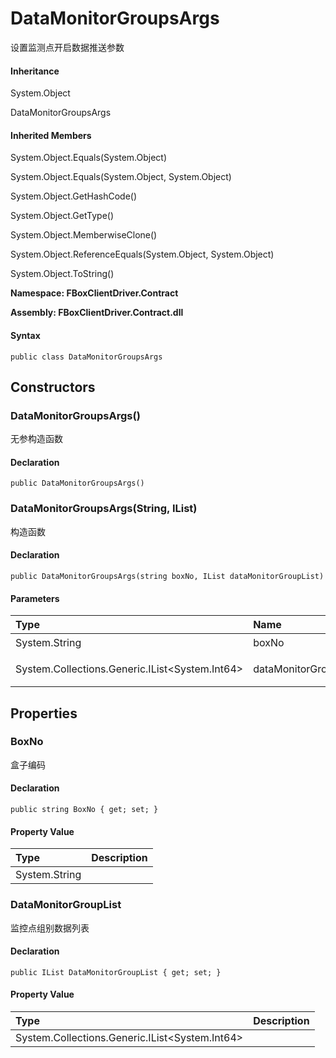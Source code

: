 # DataMonitorGroupsArgs

设置监测点开启数据推送参数

#### Inheritance

System.Object

DataMonitorGroupsArgs

#### Inherited Members

System.Object.Equals\(System.Object\)

System.Object.Equals\(System.Object, System.Object\)

System.Object.GetHashCode\(\)

System.Object.GetType\(\)

System.Object.MemberwiseClone\(\)

System.Object.ReferenceEquals\(System.Object, System.Object\)

System.Object.ToString\(\)

**Namespace: FBoxClientDriver.Contract**

**Assembly: FBoxClientDriver.Contract.dll**

#### Syntax <a id="FBoxClientDriver_Contract_DataMonitorGroupsArgs_syntax"></a>

```text
public class DataMonitorGroupsArgs
```

## Constructors <a id="constructors"></a>

### DataMonitorGroupsArgs\(\) <a id="FBoxClientDriver_Contract_DataMonitorGroupsArgs__ctor"></a>

无参构造函数

#### Declaration

```text
public DataMonitorGroupsArgs()
```

### DataMonitorGroupsArgs\(String, IList\) <a id="FBoxClientDriver_Contract_DataMonitorGroupsArgs__ctor_System_String_System_Collections_Generic_IList_System_Int64__"></a>

构造函数

#### Declaration

```text
public DataMonitorGroupsArgs(string boxNo, IList dataMonitorGroupList)
```

#### Parameters

| Type | Name | Description |
| :--- | :--- | :--- |
| System.String | boxNo | 盒子编码 |
| System.Collections.Generic.IList&lt;System.Int64&gt; | dataMonitorGroupList | 检测点组别列表 |

## Properties <a id="properties"></a>

### BoxNo <a id="FBoxClientDriver_Contract_DataMonitorGroupsArgs_BoxNo"></a>

盒子编码

#### Declaration

```text
public string BoxNo { get; set; }
```

#### Property Value

| Type | Description |
| :--- | :--- |
| System.String |  |

### DataMonitorGroupList <a id="FBoxClientDriver_Contract_DataMonitorGroupsArgs_DataMonitorGroupList"></a>

监控点组别数据列表

#### Declaration

```text
public IList DataMonitorGroupList { get; set; }
```

#### Property Value

| Type | Description |
| :--- | :--- |
| System.Collections.Generic.IList&lt;System.Int64&gt; |  |

